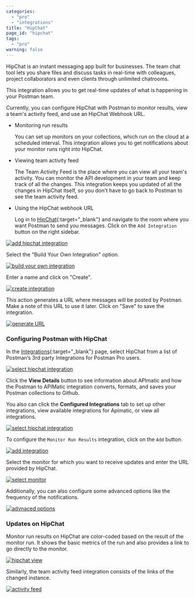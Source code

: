 ```yaml
---
categories:
  - "pro"
  - "integrations"
title: "HipChat"
page_id: "hipchat"
tags: 
  - "pro"
warning: false
---
```


HipChat is an instant messaging app built for businesses. The team chat tool lets you share files and discuss tasks in real-time with colleagues, project collaborators and even clients through unlimited chatrooms. 

This integration allows you to get real-time updates of what is happening in your Postman team.

Currently, you can configure HipChat with Postman to monitor results, view a team's activity feed, and use an HipChat Webhook URL.

* Monitoring run results

  You can set up monitors on your collections, which run on the cloud at a scheduled interval. This integration allows you to   get notifications about your monitor runs right into HipChat.

* Viewing team activity feed

  The Team Activity Feed is the place where you can view all your team's activity. You can monitor the API development in your   team and keep track of all the changes. This integration keeps you updated of all the changes in HipChat itself, so you       don't have to go back to Postman to see the team activity feed.

* Using the HipChat webhook URL

  Log in to [HipChat](https://www.hipchat.com/sign_in){:target="_blank"} and navigate to the room where you want Postman to     send you messages. Click on the `Add Integration` button on the right sidebar.

[![add hipchat integration](https://s3.amazonaws.com/postman-static-getpostman-com/postman-docs/58856804.png)](https://s3.amazonaws.com/postman-static-getpostman-com/postman-docs/58856804.png)

  Select the "Build Your Own Integration" option.

[![build your own integration](https://s3.amazonaws.com/postman-static-getpostman-com/postman-docs/58856838.png)](https://s3.amazonaws.com/postman-static-getpostman-com/postman-docs/58856838.png)

  Enter a name and click on "Create".

[![create integration](https://s3.amazonaws.com/postman-static-getpostman-com/postman-docs/58856857.png)](https://s3.amazonaws.com/postman-static-getpostman-com/postman-docs/58856857.png)

  This action generates a URL where messages will be posted by Postman. Make a note of this URL to use it later. Click on    "Save" to save the integration.

[![generate URL](https://s3.amazonaws.com/postman-static-getpostman-com/postman-docs/58856916.png)](https://s3.amazonaws.com/postman-static-getpostman-com/postman-docs/58856916.png)

### Configuring Postman with HipChat

In the [Integrations](https://app.getpostman.com/dashboard/integrations){:target="_blank"} page, select HipChat from a list of Postman’s 3rd party Integrations for Postman Pro users.

[![select hipchat integration](https://s3.amazonaws.com/postman-static-getpostman-com/postman-docs/integrations-hipchat.png)](https://s3.amazonaws.com/postman-static-getpostman-com/postman-docs/integrations-hipchat.png)

Click the **View Details** button to see information about APImatic and how the Postman to APIMatic integration converts, formats, and saves your Postman collections to Github.

You also can click the **Configured Integrations** tab to set up other integrations, view available integrations for Apimatic, or view all integrations.

[![select hipchat integration](https://s3.amazonaws.com/postman-static-getpostman-com/postman-docs/integrations-hipchat-confIntegrations.png)](https://s3.amazonaws.com/postman-static-getpostman-com/postman-docs/integrations-hipchat-confIntegrations.png)




















To configure the `Monitor Run Results` integration, click on the `Add` button.

[![add integration](https://s3.amazonaws.com/postman-static-getpostman-com/postman-docs/58857130.png)](https://s3.amazonaws.com/postman-static-getpostman-com/postman-docs/58857130.png)

Select the monitor for which you want to receive updates and enter the URL provided by HipChat.

[![select monitor](https://s3.amazonaws.com/postman-static-getpostman-com/postman-docs/58857172.png)](https://s3.amazonaws.com/postman-static-getpostman-com/postman-docs/58857172.png)

Additionally, you can also configure some advanced options like the frequency of the notifications.

[![advnaced options](https://s3.amazonaws.com/postman-static-getpostman-com/postman-docs/58857210.png)](https://s3.amazonaws.com/postman-static-getpostman-com/postman-docs/58857210.png)

### Updates on HipChat

Monitor run results on HipChat are color-coded based on the result of the monitor run. It shows the basic metrics of the run and also provides a link to go directly to the monitor.

[![hipchat view](https://s3.amazonaws.com/postman-static-getpostman-com/postman-docs/58857265.png)](https://s3.amazonaws.com/postman-static-getpostman-com/postman-docs/58857265.png)

Similarly, the team activity feed integration consists of the links of the changed instance.

[![activity feed](https://s3.amazonaws.com/postman-static-getpostman-com/postman-docs/58858083.png)](https://s3.amazonaws.com/postman-static-getpostman-com/postman-docs/58858083.png)
